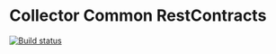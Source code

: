 # Collector Common RestContracts


[![Build status](https://ci.appveyor.com/api/projects/status/1dg9u4px7dle5br6/branch/master?svg=true)](https://ci.appveyor.com/project/HoudiniCollector/common-restcontracts/branch/master)